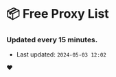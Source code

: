 # :package: Free Proxy List
### Updated every 15 minutes.

- Last updated: `2024-05-03 12:02`

:heart:
